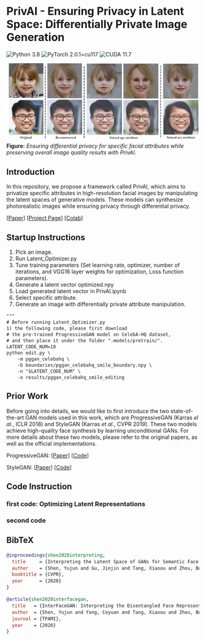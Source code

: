 # PrivAI - Ensuring Privacy in Latent Space: Differentially Private Image Generation

![Python 3.8](https://img.shields.io/badge/python-3.8-green.svg?style=plastic)
![PyTorch 2.0.1+cu117](https://img.shields.io/badge/pytorch-2.0.1%2Bcu117-green.svg?style=plastic)
![CUDA 11.7](https://img.shields.io/badge/cuda-11.7-green.svg?style=plastic)

![image](./docs/image1.jpg)
**Figure:** *Ensuring differential privacy for specific facial attributes while preserving overall image quality results with PrivAI.*

## Introduction
In this repository, we propose a framework called PrivAI, which aims to privatize specific attributes in high-resolution facial images by manipulating the latent spaces of generative models. These models can synthesize photorealistic images while ensuring privacy through differential privacy.

[[Paper](https://arxiv.org/)]
[[Project Page](https://github.com/jamelof23/PrivAI)]
[[Colab](https://colab.research.google.com/github/jamelof23/PrivAI/blob/master/docs/PrivAI.ipynb)]

## Startup Instructions

1) Pick an image.
2) Run Latent_Optimizer.py
3) Tune training parameters (Set learning rate, optimizer, number of iterations, and VGG16 layer weights for optimization, Loss function parameters).
4) Generate a latent vector optimized.npy
5) Load generated latent vector in PrivAI.ipynb
6) Select specific attribute.
7) Generate an image with differentially private attribute manipulation.
   
```
"""
# Before running Latent_Optimizer.py
1) the following code, please first download
# the pre-trained ProgressiveGAN model on CelebA-HQ dataset,
# and then place it under the folder ".models/pretrain/".
LATENT_CODE_NUM=10
python edit.py \
    -m pggan_celebahq \
    -b boundaries/pggan_celebahq_smile_boundary.npy \
    -n "$LATENT_CODE_NUM" \
    -o results/pggan_celebahq_smile_editing
```

## Prior Work

Before going into details, we would like to first introduce the two state-of-the-art GAN models used in this work, which are ProgressiveGAN (Karras *el al.*, ICLR 2018) and StyleGAN (Karras *et al.*, CVPR 2019). These two models achieve high-quality face synthesis by learning unconditional GANs. For more details about these two models, please refer to the original papers, as well as the official implementations.

ProgressiveGAN:
  [[Paper](https://arxiv.org/pdf/1710.10196.pdf)]
  [[Code](https://github.com/tkarras/progressive_growing_of_gans)]

StyleGAN:
  [[Paper](https://arxiv.org/pdf/1812.04948.pdf)]
  [[Code](https://github.com/NVlabs/stylegan)]


  ## Code Instruction

  ### first code: Optimizing Latent Representations

  

  ### second code


  ## BibTeX

```bibtex
@inproceedings{shen2020interpreting,
  title     = {Interpreting the Latent Space of GANs for Semantic Face Editing},
  author    = {Shen, Yujun and Gu, Jinjin and Tang, Xiaoou and Zhou, Bolei},
  booktitle = {CVPR},
  year      = {2020}
}
```

```bibtex
@article{shen2020interfacegan,
  title   = {InterFaceGAN: Interpreting the Disentangled Face Representation Learned by GANs},
  author  = {Shen, Yujun and Yang, Ceyuan and Tang, Xiaoou and Zhou, Bolei},
  journal = {TPAMI},
  year    = {2020}
}
```
